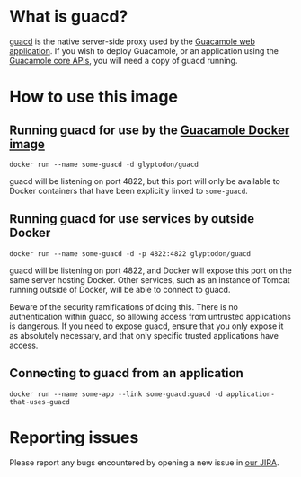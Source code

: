 What is guacd?
==============

[guacd](https://github.com/glyptodon/guacamole-server/) is the native
server-side proxy used by the [Guacamole web application](http://guac-dev.org/).
If you wish to deploy Guacamole, or an application using the
[Guacamole core APIs](http://guac-dev.org/api-documentation), you will need a
copy of guacd running.

How to use this image
=====================

Running guacd for use by the [Guacamole Docker image](https://registry.hub.docker.com/u/glyptodon/guacamole/)
-----------------------------------------------------

    docker run --name some-guacd -d glyptodon/guacd

guacd will be listening on port 4822, but this port will only be available to
Docker containers that have been explicitly linked to `some-guacd`.

Running guacd for use services by outside Docker
------------------------------------------------

    docker run --name some-guacd -d -p 4822:4822 glyptodon/guacd

guacd will be listening on port 4822, and Docker will expose this port on the
same server hosting Docker. Other services, such as an instance of Tomcat
running outside of Docker, will be able to connect to guacd.

Beware of the security ramifications of doing this. There is no authentication
within guacd, so allowing access from untrusted applications is dangerous. If
you need to expose guacd, ensure that you only expose it as absolutely
necessary, and that only specific trusted applications have access. 

Connecting to guacd from an application
---------------------------------------

    docker run --name some-app --link some-guacd:guacd -d application-that-uses-guacd

Reporting issues
================

Please report any bugs encountered by opening a new issue in
[our JIRA](http://glyptodon.org/jira/).

